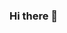 ### Hi there 👋

<!--
**Narendra-Mahara/Narendra-Mahara** is a ✨ _special_ ✨ repository because its `README.md` (this file) appears on your GitHub profile.

Here are some ideas to get you started:

- 🔭 I’m currently working on web development
- 🌱 I’m currently learning java script, data structure, computer graphics
- 🤔 I’m looking for help with my friens
- 💬 Ask me about web development 
- 📫 How to reach me: https://www.facebook.com/ITs.narendramahara
- 😄 Pronouns: Babu
- ⚡ Fun fact: I think everything is easy peasy lemon 🍋 squeezy 
-->
